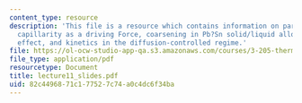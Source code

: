 ```yaml
---
content_type: resource
description: 'This file is a resource which contains information on particle coarsening:
  capillarity as a driving Force, coarsening in Pb?Sn solid/liquid alloys, Gibbs-Thomson
  effect, and kinetics in the diffusion-controlled regime.'
file: https://ol-ocw-studio-app-qa.s3.amazonaws.com/courses/3-205-thermodynamics-and-kinetics-of-materials-fall-2006/82c4496871c177527c74a0c4dc6f34ba_lecture11_slides.pdf
file_type: application/pdf
resourcetype: Document
title: lecture11_slides.pdf
uid: 82c44968-71c1-7752-7c74-a0c4dc6f34ba
---
```

